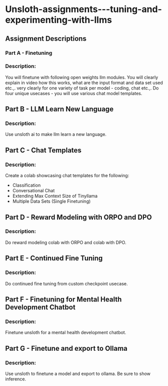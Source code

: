 # Unsloth-assignments---tuning-and-experimenting-with-llms


## Assignment Descriptions
### Part A - Finetuning
### Description:
You will finetune with following open weights llm modules.
You will clearly explain in video how this works, what are the input format and data set used etc.,. very clearly for one variety of task per model - coding, chat etc.,.
Do four unique usecases - you will use various chat model templates.

## Part B - LLM Learn New Language
### Description:
Use unsloth ai to make llm learn a new language.

## Part C - Chat Templates
### Description:
Create a colab showcasing chat templates for the following:

- Classification
- Conversational Chat
- Extending Max Context Size of Tinyllama
- Multiple Data Sets (Single Finetuning)
  
## Part D - Reward Modeling with ORPO and DPO
### Description:
Do reward modeling colab with ORPO and colab with DPO.

## Part E - Continued Fine Tuning
### Description:
Do continued fine tuning from custom checkpoint usecase.

## Part F - Finetuning for Mental Health Development Chatbot
### Description:
Finetune unsloth for a mental health development chatbot.

## Part G - Finetune and export to Ollama
### Description:
Use unsloth to finetune a model and export to ollama. Be sure to show inference.
